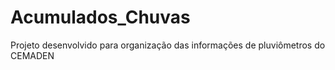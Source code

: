 # Acumulados_Chuvas
Projeto desenvolvido para organização das informações de pluviômetros do CEMADEN
